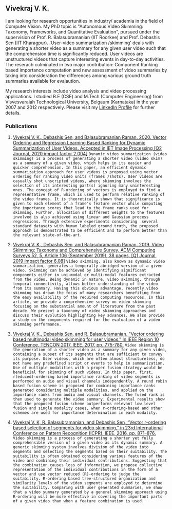 ## Vivekraj V. K.

I am looking for research opportunities in industry/ academia in the field of Computer Vision. My PhD topic is "Autonomous Video Skimming: Taxonomy, Frameworks, and Quantitative Evaluation", pursued under the supervision of Prof. R. Balasubramanian (IIT Roorkee) and Prof. Debashis Sen (IIT Kharagpur). 'User-video summarization /skimming’ deals with generating a shorter video as a summary for any given user video such that the comprehension time is significantly reduced. User videos are unstructured videos that capture interesting events in day-to-day activities. The reserach culminated in two major contribution: Component Ranking based importance computation and new assessment of video summaries by taking into consideration the differences among various ground truth summaries available for evalaution.

My research interests include video analysis and video processing applications. I studied B.E (CSE) and M.Tech (Computer Engineering) from Visvesvaraiah Technological University, Belgaum (Karnataka) in the year 2007 and 2012 respectively. Please visit my [LinkedIn Profile](https://www.linkedin.com/in/vivekraj-v-k-1196a536) for further details.

### Publications
1.  [Vivekraj V. K., Debashis Sen, and Balasubramanian Raman. 2020. Vector Ordering and Regression Learning Based Ranking for Dynamic Summarization of User Videos. Accepted in IET Image Processing [Q2 Journal, 2020 impact factor 2.004]](https://doi.org/10.1049/iet-ipr.2020.0234)
```Dynamic video summarization (video skimming) is a process of generating a shorter video (video skim) as a summary of a given video, which helps in its easier and quicker comprehension. In this paper, an efficient dynamic summarization approach for user videos is proposed using vector ordering for ranking video units (frames /shots). User videos are casually shot unscripted videos, where skimming involves the selection of its interesting part(s) ignoring many uninteresting ones. The concept of R-ordering of vectors is employed to find a representative frame, which is used to perform relative ranking of the video frames. It is theoretically shown that significance is given to each element of a frame's feature vector while computing the importance scores that lead to the frame ranks used for skimming. Further, allocation of different weights to the features involved is also achieved using linear and Gaussian process regressions. Through extensive experiments considering  several standard datasets with human labeled ground truth, the proposed approach is demonstrated to be efficient and to perform better than the relevant state-of-the-art.```

3.	[Vivekraj V. K., Debashis Sen, and Balasubramanian Raman. 2019. Video Skimming: Taxonomy and Comprehensive Survey. ACM Computing Surveys 52, 5, Article 106 (September 2019), 38 pages. [Q1 Journal, 2019 impact factor 6.08]](https://dl.acm.org/citation.cfm?id=3347712)
```Video skimming, also known as dynamic video summarization, generates a temporally abridged version of a given video. Skimming can be achieved by identifying significant components either in uni-modal or multi-modal features extracted from the video. Being dynamic in nature, video skimming, through temporal connectivity, allows better understanding of the video from its summary. Having this obvious advantage, recently,video skimming has drawn the focus of many researchers benefiting from the easy availability of the required computing resources. In this article, we provide a comprehensive survey on video skimming focusing on the substantial amount of literature from the past decade. We present a taxonomy of video skimming approaches and discuss their evolution highlighting key advances. We also provide a study on the components required for the evaluation of a video skimming performance.```

2.	[Vivekraj V. K., Debashis Sen, and R. Balasubramanian. "Vector ordering based multimodal video skimming for user videos." In IEEE Region 10 Conference, TENCON 2017, IEEE, 2017, pp. 775-780.](ieeexplore.ieee.org/stamp/stamp.jsp?tp=&arnumber=8227964)
``` Video skimming is the generation of a shorter video as a summary for any given video, containing a subset of its segments that are sufficient to convey its purpose. User videos, which are often almost structureless, do not have any predefined script or events to help in summarization. Use of multiple modalities with a proper fusion strategy would be beneficial for skimming of such videos. In this paper, first, r(educed)-ordering based importance ranking of video segments is performed on audio and visual channels independently. A round robin based fusion scheme is proposed for combining importance ranks generated considering multiple modalities, and applied on the importance ranks from audio and visual channels. The fused rank is then used to generate the video summary. Experimental results show that the proposed fusion scheme outperforms relevant low level fusion and single modality cases, when r-ordering-based and other schemes are used for importance determination in each modality. ```

1. [Vivekraj V. K, R. Balasubramanian, and Debashis Sen, “Vector r-ordering based selection of segments for video skimming,” in 23rd International Conference on Pattern Recognition (ICPR). IEEE, 2016, pp. 871–876.](https://ieeexplore.ieee.org/document/7899745)
```Video skimming is a process of generating a shorter yet fully comprehensible version of a given video as its dynamic summary. A generic skimming system involves division of the video into segments and selecting the segments based on their suitability. The suitability is often obtained considering various features of the video and combining their individual contributions. Suggesting that the combination causes loss of information, we propose collective representation of the individual contributions in the form of a vector and use vector reduced (R)-ordering to judge the suitability. R-ordering based tree-structured organization and similarity levels of the video segments are employed to determine the suitability. Comparing with user generated summaries, we show that a video summary generated by a general skimming approach using R-ordering will be more effective in covering the important parts of a given video than when a feature combination is used.```

